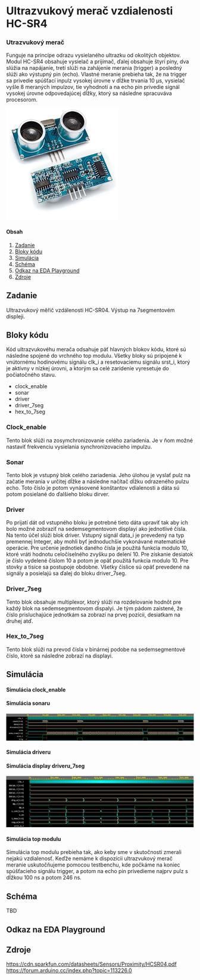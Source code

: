# Ultrazvukový merač vzdialenosti HC-SR4

### Utrazvukový merač
Funguje na princípe odrazu vysielaného ultrazku od okolitých objektov. Modul HC-SR4 obsahuje vysielač a prijímač, ďalej obsahuje štyri piny, dva slúžia na napájanie, tretí slúži na zahájenie merania (trigger) a posledný slúži ako výstupný pin (echo). Vlastné meranie prebieha tak, že na trigger sa privedie spúšťací inpulz vysokej úrovne v dĺžke trvania 10 µs, vysielač vyšle 8 meraných impulzov, tie vyhodnotí a na echo pin privedie signál vysokej úrovne odpovedajúcej dĺžky, ktorý sa následne spracuváva procesorom.

![sonar](../../Images/Project/hcsr04-small.jpg)

#### Obsah

1. [Zadanie](#Zadanie)
2. [Bloky kódu](#Bloky-kódu)
3. [Simulácia](#Simulácia)
4. [Schéma](#Schéma)
5. [Odkaz na EDA Playground](#Odkaz-na-EDA-Playground)
6. [Zdroje](#Zdroje)


## Zadanie

Ultrazvukový měřič vzdálenosti HC-SR04. Výstup na 7segmentovém displeji.

## Bloky kódu

Kód ultrazvukovéhu merača odsahuje päť hlavných blokov kódu, ktoré sú následne spojené do vrchného top modulu. Všetky bloky sú pripojené k vnútornému hodinovému signálu clk_i a resetovaciemu signálu srst_i, ktorý je aktívny v nízkej úrovni, a ktorým sa celé zaridenie vyresetuje do počiatočného stavu. 
- clock_enable
- sonar
- driver
- driver_7seg
- hex_to_7seg

### Clock_enable
Tento blok slúži na zosymchronizovanie celého zariadenia. Je v ňom možné nastaviť frekvenciu vysielania synchronizovacieho impulzu.

### Sonar
Tento blok je vstupný blok celého zariadenia. Jeho úlohou je vyslať pulz na začatie merania v určitej dĺžke a následne načítač dĺžku odrazeného pulzu echo. Toto číslo je potom vynásovené konštantov vdialenosti a dáta sú potom posielané do ďalšieho bloku dirver.

### Driver
Po prijatí dát od vstupného bloku je potrebné tieto dáta upraviť tak aby ich bolo možné zobraziť na sedemsegmentovom displayi ako jednotlivé čísla. Na tento účel slúži blok driver. Vstupný signál data_i je prevedený na typ premennej Integer, aby mohli byť jednoduchšie vykonávané matematické operácie. Pre určenie jednotiek daného čísla je použitá funkcia modulo 10, ktoré vráti hodnotu celočíselného zvyšku po delení 10. Pre získanie desiatok je číslo vydelené číslom 10 a potom je opäť použitá funkcia modulo 10. Pre stovky a tisíce sa postupoje obdobne. Všetky číslice sú opäť prevedené na signály a posielajú sa ďalej do bloku driver_7seg. 

### Driver_7seg
Tento blok obsahuje multiplexor, ktorý slúži na rozdelovanie hodnôt pre každý blok na sedemsegmentovom dispalyi. Je tým pádom zaistené, že číslo prisluchajúce jednotkám sa zobrazí na prvej pozícii, desiatkam na druhej atď.

### Hex_to_7seg
Tento blok slúži na prevod čísla v binárnej podobe na sedemsegmentové číslo, ktoré sa následne zobrazí na displayi.

## Simulácia

#### Simulácia clock_enable

#### Simulácia sonaru
![sim_sonar](../../Images/Project/sim_sonar.png)

#### Simulácia driveru

#### Simulácia display driveru_7seg
![sim_driver7](../../Images/Project/sim_driver_7seg.png)

#### Simulácia top modulu
Simulácia top modulu prebieha tak, ako keby sme v skutočnosti zmerali nejakú vzdialenosť. Keďže nemáme k dispozícii ultrazvukový merač meranie uskutočňujeme pomocou testbenchu, kde počkáme na koniec spúšťacieho signálu trigger, a potom na echo pin privedieme najprv pulz s dĺžkou 100 ns a potom 246 ns.

## Schéma

TBD

## Odkaz na EDA Playground

## Zdroje

https://cdn.sparkfun.com/datasheets/Sensors/Proximity/HCSR04.pdf
https://forum.arduino.cc/index.php?topic=113226.0
